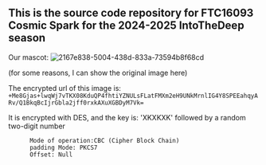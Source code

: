 ## This is the source code repository for FTC16093 Cosmic Spark for the 2024-2025 IntoTheDeep season
Our mascot:
![2167e838-5004-438d-833a-73594b8f68cd](https://github.com/user-attachments/assets/890f38c2-db4c-4a02-8b6c-20d37559ff5b)

(for some reasons, I can show the original image here)

The encrypted url of this image is:  `+Me8Gjas+lwqWj7vTKX08KduQP4fhtiYZNULsFLatFMXm2eH9UNkMrnlIG4Y8SPEEahqyARv/Q1BkqBcIjrGbla2jff0rxkAXuXGBDyM7Vk=`

It is encrypted with DES, and the key is: 'XKXKXK' followed by a random two-digit number
```
      Mode of operation:CBC (Cipher Block Chain)
      padding Mode: PKCS7
      Offset: Null
```
